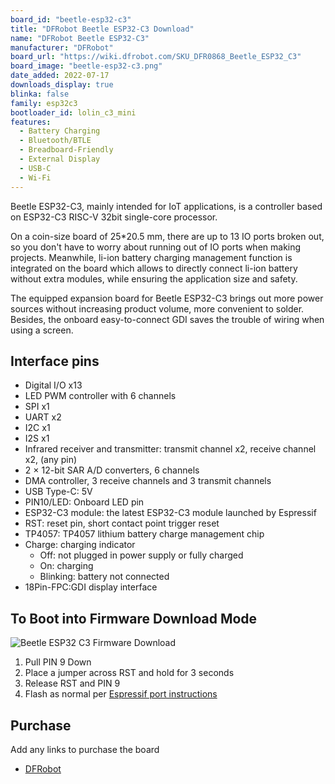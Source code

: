 ```yaml
---
board_id: "beetle-esp32-c3"
title: "DFRobot Beetle ESP32-C3 Download"
name: "DFRobot Beetle ESP32-C3"
manufacturer: "DFRobot"
board_url: "https://wiki.dfrobot.com/SKU_DFR0868_Beetle_ESP32_C3"
board_image: "beetle-esp32-c3.png"
date_added: 2022-07-17
downloads_display: true
blinka: false
family: esp32c3
bootloader_id: lolin_c3_mini
features:
  - Battery Charging
  - Bluetooth/BTLE
  - Breadboard-Friendly
  - External Display
  - USB-C
  - Wi-Fi
---
```


Beetle ESP32-C3, mainly intended for IoT applications, is a controller based on
ESP32-C3 RISC-V 32bit single-core processor.

On a coin-size board of 25*20.5 mm, there are up to 13 IO ports broken out, so
you don't have to worry about running out of IO ports when making projects.
Meanwhile, li-ion battery charging management function is integrated on the
board which allows to directly connect li-ion battery without extra modules,
while ensuring the application size and safety.

The equipped expansion board for Beetle ESP32-C3 brings out more power sources
without increasing product volume, more convenient to solder. Besides, the
onboard easy-to-connect GDI saves the trouble of wiring when using a screen.

## Interface pins

- Digital I/O x13
- LED PWM controller with 6 channels
- SPI x1
- UART x2
- I2C x1
- I2S x1
- Infrared receiver and transmitter: transmit channel x2, receive channel x2,
(any pin)
- 2 × 12-bit SAR A/D converters, 6 channels
- DMA controller, 3 receive channels and 3 transmit channels
- USB Type-C: 5V
- PIN10/LED: Onboard LED pin
- ESP32-C3 module: the latest ESP32-C3 module launched by Espressif
- RST: reset pin, short contact point trigger reset
- TP4057: TP4057 lithium battery charge management chip
- Charge: charging indicator
  - Off: not plugged in power supply or fully charged
  - On: charging
  - Blinking: battery not connected
- 18Pin-FPC:GDI display interface

## To Boot into Firmware Download Mode

![Beetle ESP32 C3 Firmware Download](/assets/images/boards/original/beetle-esp32-c3-downloadmode.png)

1. Pull PIN 9 Down
1. Place a jumper across RST and hold for 3 seconds
1. Release RST and PIN 9
1. Flash as normal per [Espressif port instructions](https://github.com/adafruit/circuitpython/tree/main/ports/espressif#building-and-flashing)

## Purchase
Add any links to purchase the board
* [DFRobot](https://www.dfrobot.com/product-2566.html)
